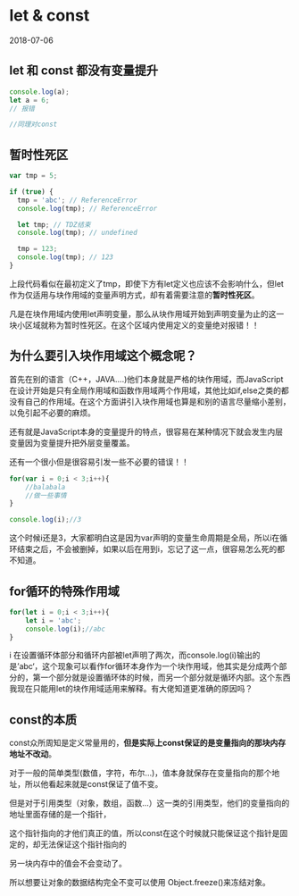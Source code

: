 # let & const

2018-07-06



## let 和 const 都没有变量提升
```js
console.log(a);
let a = 6;
// 报错

//同理对const
```
## 暂时性死区

```js
var tmp = 5;

if (true) {
  tmp = 'abc'; // ReferenceError
  console.log(tmp); // ReferenceError

  let tmp; // TDZ结束
  console.log(tmp); // undefined

  tmp = 123;
  console.log(tmp); // 123
}
```
上段代码看似在最初定义了tmp，即使下方有let定义也应该不会影响什么，但let作为仅适用与块作用域的变量声明方式，却有着需要注意的**暂时性死区**。

凡是在块作用域内使用let声明变量，那么从块作用域开始到声明变量为止的这一块小区域就称为暂时性死区。在这个区域内使用定义的变量绝对报错！！

## 为什么要引入块作用域这个概念呢？

首先在别的语言（C++，JAVA....)他们本身就是严格的块作用域，而JavaScript在设计开始是只有全局作用域和函数作用域两个作用域，其他比如if,else之类的都没有自己的作用域。在这个方面讲引入块作用域也算是和别的语言尽量缩小差别，以免引起不必要的麻烦。

还有就是JavaScript本身的变量提升的特点，很容易在某种情况下就会发生内层变量因为变量提升把外层变量覆盖。

还有一个很小但是很容易引发一些不必要的错误！！
```js
for(var i = 0;i < 3;i++){
    //balabala 
    //做一些事情
}

console.log(i);//3
```
这个时候i还是3，大家都明白这是因为var声明的变量生命周期是全局，所以i在循环结束之后，不会被删掉，如果以后在用到i，忘记了这一点，很容易怎么死的都不知道。

## for循环的特殊作用域
```js
for(let i = 0;i < 3;i++){
    let i = 'abc';
    console.log(i);//abc
}
```
i 在设置循环体部分和循环内部被let声明了两次，而console.log(i)输出的是’abc‘，这个现象可以看作for循环本身作为一个块作用域，他其实是分成两个部分的，第一个部分就是设置循环体的时候，而另一个部分就是循环内部。这个东西我现在只能用let的块作用域适用来解释。有大佬知道更准确的原因吗？

## const的本质
const众所周知是定义常量用的，**但是实际上const保证的是变量指向的那块内存地址不改动**。

对于一般的简单类型(数值，字符，布尔...)，值本身就保存在变量指向的那个地址，所以他看起来就是const保证了值不变。

但是对于引用类型（对象，数组，函数...）这一类的引用类型，他们的变量指向的地址里面存储的是一个指针，

这个指针指向的才他们真正的值，所以const在这个时候就只能保证这个指针是固定的，却无法保证这个指针指向的

另一块内存中的值会不会变动了。

所以想要让对象的数据结构完全不变可以使用 Object.freeze()来冻结对象。